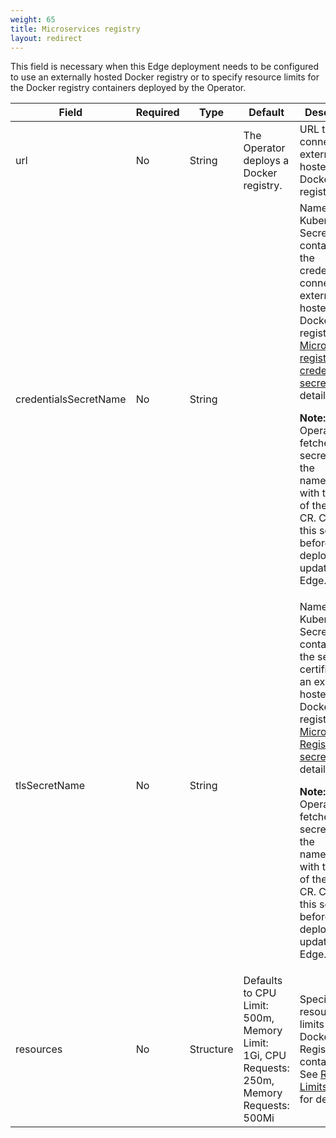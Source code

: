 ```yaml
---
weight: 65
title: Microservices registry
layout: redirect
---
```


This field is necessary when this Edge deployment needs to be configured to use an externally hosted Docker registry or to specify resource limits for the Docker registry containers deployed by the Operator.

Field | Required | Type | Default | Description
----- | -------- | ---- | ------- | -----------
url | No | String | The Operator deploys a Docker registry. | URL to connect to an externally hosted Docker registry.
credentialsSecretName | No | String |  | Name of the Kubernetes Secret containing the credentials to connect to an externally hosted Docker registry. See [Microservices registry credentials secret](#microservices-registry-credentials-secret) for details. <p>**Note:** The Operator fetches this secret from the namespace with the name of the Edge CR. Create this secret before deploying or updating the Edge.
tlsSecretName | No | String |  | Name of the Kubernetes Secret containing the server certificate of an externally hosted Docker registry. See [Microservices Registry TLS secret](#microservices-registry-tls-secret) for details. <p>**Note:** The Operator fetches this secret from the namespace with the name of the Edge CR. Create this secret before deploying or updating the Edge.
resources | No | Structure | Defaults to CPU Limit: 500m, Memory Limit: 1Gi, CPU Requests: 250m, Memory Requests: 500Mi | Specify resource limits for the Docker Registry container. See [Resource Limits Spec](#resource-limits-spec) for details.